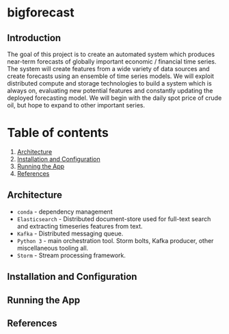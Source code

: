 # bigforecast

## Introduction

The goal of this project is to create an automated system which produces near-term forecasts of globally important economic / financial time series. The system will create features from a wide variety of data sources and create forecasts using an ensemble of time series models. We will exploit distributed compute and storage technologies to build a system which is always on, evaluating new potential features and constantly updating the deployed forecasting model. We will begin with the daily spot price of crude oil, but hope to expand to other important series.

# Table of contents
1. [Architecture](#architecture)
2. [Installation and Configuration](#installation)
3. [Running the App](#running)
4. [References](#nextsteps)

## Architecture <a name="architecture"></a>

* `conda` - dependency management
* `Elasticsearch` - Distributed document-store used for full-text search and extracting timeseries features from text.
* `Kafka` - Distributed messaging queue.
* `Python 3` - main orchestration tool. Storm bolts, Kafka producer, other miscellaneous tooling all.
* `Storm` - Stream processing framework.

## Installation and Configuration <a name="installation"></a>

## Running the App <a name="running"></a>

## References <a name="references"></a>
